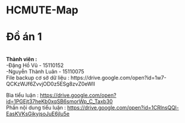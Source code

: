 # HCMUTE-Map
<h1>Đồ án 1</h1></br>
<strong>Thành viên :</strong></br>
  -Đặng Hồ Vũ - 15110152</br>
  -Nguyễn Thành Luân - 15110075
</br>
File backup cơ sở dữ liệu : https://drive.google.com/open?id=1w7-QCKzWJf6ZvvjOD0z5ESg8zvZ0eWlI </br>

Bìa tiểu luận : https://drive.google.com/open?id=1PGEjt37heKb0xqSB6smorWp_C_Taxb30 </br>
Phần nội dung tiểu luận : https://drive.google.com/open?id=1CRlnsQQl-EasKVKsGikyjsoJuE6jlu5e </br>

